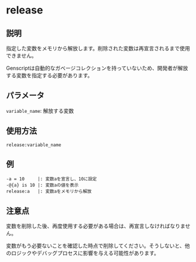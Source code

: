 # release

## 説明

指定した変数をメモリから解放します。削除された変数は再宣言されるまで使用できません。

Genscriptは自動的なガベージコレクションを持っていないため、開発者が解放する変数を指定する必要があります。

## パラメータ

`variable_name`: 解放する変数

## 使用方法

`release:variable_name`

## 例

```genscript
-a = 10     |: 変数aを宣言し、10に設定
-@{a} is 10 |: 変数aの値を表示
release:a   |: 変数aをメモリから解放
```

## 注意点

変数を削除した後、再度使用する必要がある場合は、再宣言しなければなりません。

変数がもう必要ないことを確認した時点で削除してください。そうしないと、他のロジックやデバッグプロセスに影響を与える可能性があります。